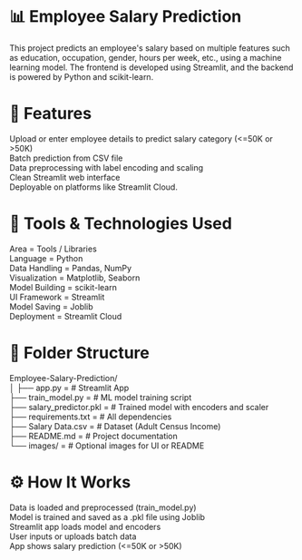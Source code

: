 # 📊 Employee Salary Prediction
This project predicts an employee's salary based on multiple features such as education, occupation, gender, hours per week, etc., using a machine learning model. The frontend is developed using Streamlit, and the backend is powered by Python and scikit-learn.

# 📌 Features
Upload or enter employee details to predict salary category (<=50K or >50K) <br>
Batch prediction from CSV file <br>
Data preprocessing with label encoding and scaling <br>
Clean Streamlit web interface <br>
Deployable on platforms like Streamlit Cloud.<br>

# 🧰 Tools & Technologies Used
Area	      =   Tools / Libraries <br>
Language	  =     Python <br>
Data Handling	 =  Pandas, NumPy <br>
Visualization =	Matplotlib, Seaborn <br>
Model Building =	scikit-learn <br>
UI Framework	 = Streamlit <br>
Model Saving	=  Joblib <br>
Deployment	  =  Streamlit Cloud <br>

# 📁 Folder Structure 
Employee-Salary-Prediction/ <br>
│
├── app.py            =         # Streamlit App <br>
├── train_model.py    =          # ML model training script <br>
├── salary_predictor.pkl  =      # Trained model with encoders and scaler <br>
├── requirements.txt   =         # All dependencies <br>
├── Salary Data.csv    =         # Dataset (Adult Census Income) <br>
├── README.md          =         # Project documentation <br>
└── images/             =        # Optional images for UI or README <br>

# ⚙️ How It Works 
Data is loaded and preprocessed (train_model.py) <br>
Model is trained and saved as a .pkl file using Joblib <br>
Streamlit app loads model and encoders <br>
User inputs or uploads batch data <br>
App shows salary prediction (<=50K or >50K)





